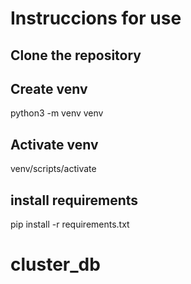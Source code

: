 # Instruccions for use

## Clone the repository


## Create venv
python3 -m venv venv

## Activate venv
venv/scripts/activate

## install requirements
pip install -r requirements.txt
# cluster_db
